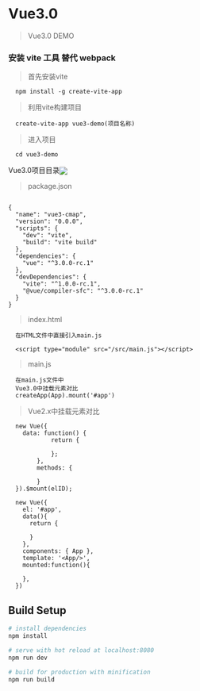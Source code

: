 # Vue3.0

> Vue3.0 DEMO

### 安装 vite 工具 替代 webpack



>首先安装vite 
```
  npm install -g create-vite-app
```

>利用vite构建项目
```
  create-vite-app vue3-demo(项目名称)
```
>进入项目
```
  cd vue3-demo
```


Vue3.0项目目录<img style="vertical-align:middle;" src="../vue3-cmap/src/assets/vue3的项目目录.png"/>

<!-- ![GITHUB](../vue3-cmap/src/assets/vue3的项目目录.png "git圖示") -->


>package.json
```

{
  "name": "vue3-cmap",
  "version": "0.0.0",
  "scripts": {
    "dev": "vite",
    "build": "vite build"
  },
  "dependencies": {
    "vue": "^3.0.0-rc.1"
  },
  "devDependencies": {
    "vite": "^1.0.0-rc.1",
    "@vue/compiler-sfc": "^3.0.0-rc.1"
  }
}

```

>index.html 
```
  在HTML文件中直接引入main.js 

  <script type="module" src="/src/main.js"></script>
```

>main.js
```
  在main.js文件中
  Vue3.0中挂载元素对比
  createApp(App).mount('#app')
```


>Vue2.x中挂载元素对比
```
  new Vue({
    data: function() {
			return {

			};
		}, 
		methods: { 
      		 
		}
  }).$mount(elID);

  new Vue({
    el: '#app',
    data(){
      return {
       
      }
    },
    components: { App },
    template: '<App/>',
    mounted:function(){
    
    },
  })
```

## Build Setup

``` bash
# install dependencies
npm install

# serve with hot reload at localhost:8080
npm run dev

# build for production with minification
npm run build

```

